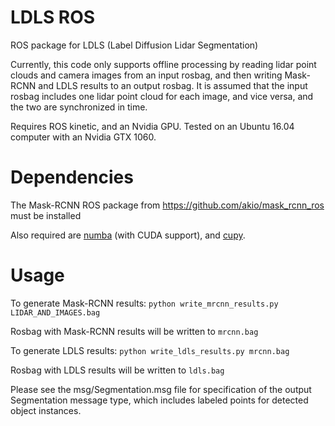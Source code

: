 # LDLS ROS
ROS package for LDLS (Label Diffusion Lidar Segmentation)

Currently, this code only supports offline processing by reading lidar point clouds and camera images from an input rosbag, and then writing Mask-RCNN and LDLS results to an output rosbag.
It is assumed that the input rosbag includes one lidar point cloud for each image, and vice versa, and the two are synchronized in time.

Requires ROS kinetic, and an Nvidia GPU. Tested on an Ubuntu 16.04 computer with an Nvidia GTX 1060.

# Dependencies

The Mask-RCNN ROS package from https://github.com/akio/mask_rcnn_ros must be installed

Also required are [numba](http://numba.pydata.org/numba-doc/latest/user/installing.html) (with CUDA support), and [cupy](https://cupy.chainer.org/).


# Usage

To generate Mask-RCNN results:
```python write_mrcnn_results.py LIDAR_AND_IMAGES.bag```

Rosbag with Mask-RCNN results will be written to `mrcnn.bag`

To generate LDLS results:
```python write_ldls_results.py mrcnn.bag```

Rosbag with LDLS results will be written to `ldls.bag`

Please see the msg/Segmentation.msg file for specification of the output Segmentation message type, which includes labeled points for detected object instances.
